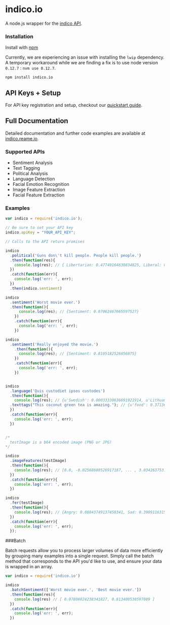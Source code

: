 # indico.io

A node.js wrapper for the [indico API](http://indico.io).

### Installation

Install with [npm](http://npmjs.org/)

Currently, we are experiencing an issue with installing the `lwip` dependency. A temporary workaround while we are finding a fix is to use node version `0.12.7` : `nvm use 0.12.7`.
```
npm install indico.io
```

API Keys + Setup
----------------
For API key registration and setup, checkout our [quickstart guide](http://docs.indico.io/v2.0/docs/api-keys).

Full Documentation
------------
Detailed documentation and further code examples are available at [indico.reame.io](http://indico.readme.io/v2.0/docs/node).

### Supported APIs
- Sentiment Analysis
- Text Tagging
- Political Analysis
- Language Detection
- Facial Emotion Recognition
- Image Feature Extraction
- Facial Feature Extraction

### Examples

```javascript
var indico = require('indico.io');

// Be sure to set your API key
indico.apiKey = "YOUR_API_KEY";

// Calls to the API return promises

indico
  .political('Guns don\'t kill people. People kill people.')
  .then(function(res){
    console.log(res); // { Libertarian: 0.47740164630834825, Liberal: 0.16617097211030055, Green: 0.08454409540443657, Conservative: 0.2718832861769146}
  })
  .catch(function(err){
    console.log('err: ', err);
  })
  .then(indico.sentiment)

indico
  .sentiment('Worst movie ever.')
  .then(function(){
      console.log(res); // {Sentiment: 0.07062467665597527}
    })
    .catch(function(err){
      console.log('err: ', err);
    })

indico
  .sentiment('Really enjoyed the movie.')
    .then(function(){
      console.log(res); // {Sentiment: 0.8105182526856075}
    })
    .catch(function(err){
      console.log('err: ', err);
    })


indico
  .language('Quis custodiet ipsos custodes')
  .then(function(){
    console.log(res); // {u'Swedish': 0.00033330636691921914, u'Lithuanian': 0.007328693814717631, u'Vietnamese': 0.0002686116137658802, u'Romanian': 8.133913804076592e-06, u'Dutch': 0.09380619821813883, u'Korean': 0.00272046505489883, u'Danish': 0.0012556466207667206, u'Indonesian': 6.623391878530033e-07, u'Latin': 0.8230599921384231, u'Hungarian': 0.0012793617391960567, u'Persian (Farsi)': 0.0019848504383980473, u'Turkish': 0.0004606965429738638, u'French': 0.00016792646226101638, u'Norwegian': 0.0009179030069742254, u'Russian': 0.0002643396088456642, u'Thai': 7.746466749651003e-05, u'Finnish': 0.0026367338676522643, u'Spanish': 0.011844579596827902, u'Bulgarian': 3.746416283126873e-05, u'Greek': 0.027456554742563633, u'Tagalog': 0.0005143018200605518, u'English': 0.00013517846159760138, u'Esperanto': 0.0002599482830232367, u'Italian': 2.650711180999111e-06, u'Portuguese': 0.013193681336032896, u'Chinese': 0.008818957727120736, u'German': 0.00011732494215411359, u'Japanese': 0.0005885208894664065, u'Czech': 9.916434007248934e-05, u'Slovak': 8.869445598583308e-05, u'Hebrew': 3.70933525938127e-05, u'Polish': 9.900290296255447e-05, u'Arabic': 0.00013589586110619373}
  .texttags("This coconut green tea is amazing."); // {u'food': 0.3713687833244494, u'cars': 0.0037924017632370586, ...}
  })
  .catch(function(err){
    console.log('err: ', err);
  })


/*
  testImage is a b64 encoded image (PNG or JPG)
*/

indico
  .imageFeatures(testImage)
  .then(function(){
    console.log(res); // [0.0, -0.02568680526917187, ... , 3.0342637531932777]
  })
  .catch(function(err){
    console.log('err: ', err);
  })

indico
  .fer(testImage)
  .then(function(){
    console.log(res); // {Angry: 0.08843749137458341, Sad: 0.39091163159204684, Neutral: 0.1947947999669361, Surprise: 0.03443785859010413, Fear: 0.17574534848440568, Happy: 0.11567286999192382}
  })
  .catch(function(err){
    console.log('err: ', err);
  });

```

###Batch

Batch requests allow you to process larger volumes of data more efficiently by grouping many examples into a single request.  Simply call the batch method that corresponds to the API you'd like to use, and ensure your data is wrapped in an array.

```javascript
var indico = require('indico.io')

indico
  .batchSentiment(['Worst movie ever.', 'Best movie ever.'])
  .then(function(res){
    console.log(res) // [ 0.07808824238341827, 0.813400530597089 ]
  })
  .catch(function(err){
    console.log('err: ', err);
  })

```
